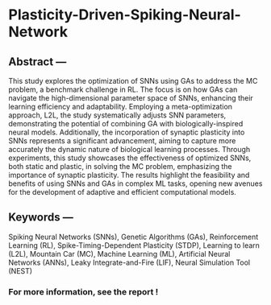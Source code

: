 # Plasticity-Driven-Spiking-Neural-Network
## Abstract — 
This study explores the optimization of SNNs using GAs to address the MC problem, a benchmark challenge in RL. The focus is on how GAs can navigate the high-dimensional parameter space of SNNs, enhancing their learning efficiency and adaptability. Employing a meta-optimization approach, L2L, the study systematically adjusts SNN parameters, demonstrating the potential of combining GA with biologically-inspired neural models. Additionally, the incorporation of synaptic plasticity into SNNs represents a significant advancement, aiming to capture more accurately the dynamic nature of biological learning processes. Through experiments, this study showcases the effectiveness of optimized SNNs, both static and plastic, in solving the MC problem, emphasizing the importance of synaptic plasticity. The results highlight the feasibility and benefits of using SNNs and GAs in complex ML tasks, opening new avenues for the development of adaptive and efficient computational models. 
## Keywords — 
Spiking Neural Networks (SNNs), Genetic Algorithms (GAs), Reinforcement Learning (RL), Spike-Timing-Dependent Plasticity (STDP), Learning to learn (L2L), Mountain Car (MC), Machine Learning (ML), Artificial Neural Networks (ANNs), Leaky Integrate-and-Fire (LIF), Neural Simulation Tool (NEST)

### For more information, see the report !
